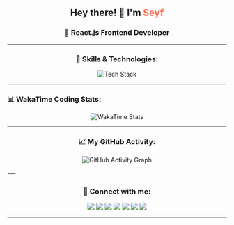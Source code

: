 <h2 align="center">Hey there! 👋 I'm <span style="color:#ff6347;">Seyf</span>  </h2>
<h3 align="center">🚀 React.js Frontend Developer</h3>

---

<h3 align="center">🚀 Skills & Technologies:</h3>
<p align="center">
  <img src="https://skillicons.dev/icons?i=html,css,bootstrap,tailwind,js,ts,react,nextjs,wordpress,mysql,sql" alt="Tech Stack" />
</p>

---
### 📊 WakaTime Coding Stats:
<p align="center">
  <img src="https://github-readme-stats.vercel.app/api/wakatime?username=devSeyf&layout=compact&theme=dracula" alt="WakaTime Stats" />
</p>

---
<h3 align="center">📈 My GitHub Activity:</h3>
<p align="center">
  <img src="https://github-readme-activity-graph.vercel.app/graph?username=devSeyf&theme=dracula&hide_border=false" alt="GitHub Activity Graph" />
</p>
---
<h3 align="center">💬 Connect with me:</h3>
<p align="center">
  <a href="https://www.linkedin.com/feed/"><img src="https://img.shields.io/badge/LinkedIn-0077B5?style=for-the-badge&logo=linkedin&logoColor=white"/></a>
  <a href="https://x.com/home"><img src="https://img.shields.io/badge/Twitter-1DA1F2?style=for-the-badge&logo=twitter&logoColor=white"/></a>
  <a href="https://github.com/devSeyf"><img src="https://img.shields.io/badge/GitHub-181717?style=for-the-badge&logo=github&logoColor=white"/></a>
  <a href="https://www.facebook.com/profile.php?id=61570619048322"><img src="https://img.shields.io/badge/Facebook-1877F2?style=for-the-badge&logo=facebook&logoColor=white"/></a>
  <a href="t.me/daif5888"><img src="https://img.shields.io/badge/Telegram-26A5E4?style=for-the-badge&logo=telegram&logoColor=white"/></a>
  <a href="t.me/daifzone"><img src="https://img.shields.io/badge/Telegram%20Channel-26A5E4?style=for-the-badge&logo=telegram&logoColor=white"/></a>
  <a href="https://www.goodreads.com/user/show/177529695-saif"><img src="https://img.shields.io/badge/Goodreads-372213?style=for-the-badge&logo=goodreads&logoColor=white"/></a>
</p>

---
